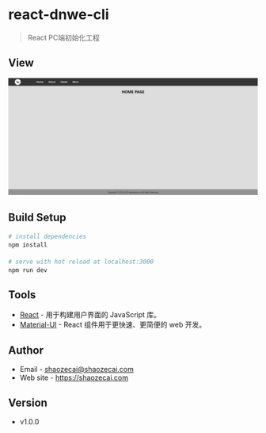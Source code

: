 # react-dnwe-cli
> React PC端初始化工程

## View
 ![View](./public/view.png)

## Build Setup

``` bash
# install dependencies
npm install

# serve with hot reload at localhost:3000
npm run dev
```

## Tools
- [React](https://react.docschina.org/) - 用于构建用户界面的 JavaScript 库。
- [Material-UI](https://material-ui.com/zh/) - React 组件用于更快速、更简便的 web 开发。

## Author
- Email - shaozecai@shaozecai.com
- Web site - https://shaozecai.com

## Version
- v1.0.0
